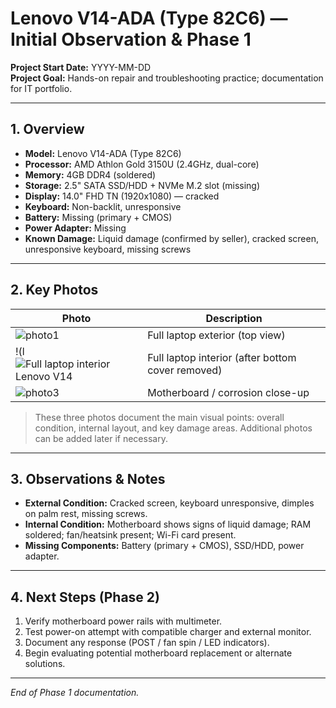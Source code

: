 # Lenovo V14-ADA (Type 82C6) — Initial Observation & Phase 1

**Project Start Date:** YYYY-MM-DD  
**Project Goal:** Hands-on repair and troubleshooting practice; documentation for IT portfolio.

---

## 1. Overview

- **Model:** Lenovo V14-ADA (Type 82C6)  
- **Processor:** AMD Athlon Gold 3150U (2.4GHz, dual-core)  
- **Memory:** 4GB DDR4 (soldered)  
- **Storage:** 2.5" SATA SSD/HDD + NVMe M.2 slot (missing)  
- **Display:** 14.0" FHD TN (1920x1080) — cracked  
- **Keyboard:** Non-backlit, unresponsive  
- **Battery:** Missing (primary + CMOS)  
- **Power Adapter:** Missing  
- **Known Damage:** Liquid damage (confirmed by seller), cracked screen, unresponsive keyboard, missing screws  

---

## 2. Key Photos

| Photo | Description |
|-------|-------------|
| ![photo1](link) | Full laptop exterior (top view) |
| !(l![Full laptop interior Lenovo V14](https://github.com/user-attachments/assets/e412f5bc-04fb-43ad-bd1b-7b5dd5cf4cde) | Full laptop interior (after bottom cover removed) |
| ![photo3](link) | Motherboard / corrosion close-up |

> These three photos document the main visual points: overall condition, internal layout, and key damage areas. Additional photos can be added later if necessary.

---

## 3. Observations & Notes

- **External Condition:** Cracked screen, keyboard unresponsive, dimples on palm rest, missing screws.  
- **Internal Condition:** Motherboard shows signs of liquid damage; RAM soldered; fan/heatsink present; Wi-Fi card present.  
- **Missing Components:** Battery (primary + CMOS), SSD/HDD, power adapter.  

---

## 4. Next Steps (Phase 2)

1. Verify motherboard power rails with multimeter.  
2. Test power-on attempt with compatible charger and external monitor.  
3. Document any response (POST / fan spin / LED indicators).  
4. Begin evaluating potential motherboard replacement or alternate solutions.  

---

*End of Phase 1 documentation.*

